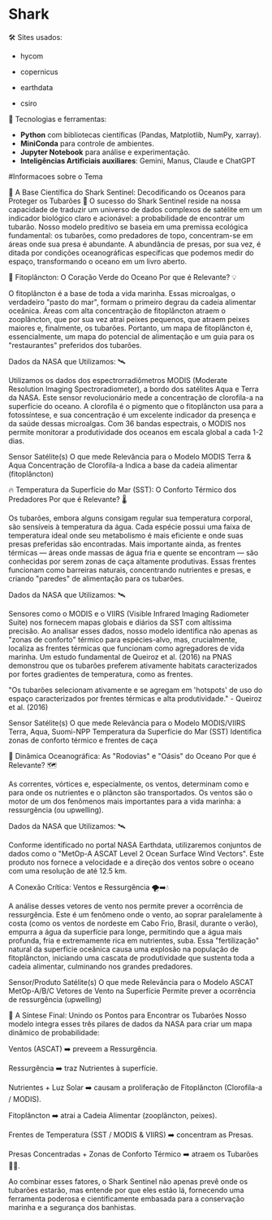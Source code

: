 # Shark

🛠 Sites usados:

- hycom

- copernicus

- earthdata

- csiro

🧠 Tecnologias e ferramentas:

- **Python** com bibliotecas científicas (Pandas, Matplotlib, NumPy, xarray).  
- **MiniConda** para controle de ambientes.  
- **Jupyter Notebook** para análise e experimentação.  
- **Inteligências Artificiais auxiliares**: Gemini, Manus, Claude e ChatGPT 

#Informacoes sobre o Tema

🌊 A Base Científica do Shark Sentinel: Decodificando os Oceanos para Proteger os Tubarões 🦈
O sucesso do Shark Sentinel reside na nossa capacidade de traduzir um universo de dados complexos de satélite em um indicador biológico claro e acionável: a probabilidade de encontrar um tubarão. Nosso modelo preditivo se baseia em uma premissa ecológica fundamental: os tubarões, como predadores de topo, concentram-se em áreas onde sua presa é abundante. A abundância de presas, por sua vez, é ditada por condições oceanográficas específicas que podemos medir do espaço, transformando o oceano em um livro aberto.


🌿 Fitoplâncton: O Coração Verde do Oceano
Por que é Relevante? 💡

O fitoplâncton é a base de toda a vida marinha. Essas microalgas, o verdadeiro "pasto do mar", formam o primeiro degrau da cadeia alimentar oceânica. Áreas com alta concentração de fitoplâncton atraem o zooplâncton, que por sua vez atrai peixes pequenos, que atraem peixes maiores e, finalmente, os tubarões. Portanto, um mapa de fitoplâncton é, essencialmente, um mapa do potencial de alimentação e um guia para os "restaurantes" preferidos dos tubarões.

Dados da NASA que Utilizamos: 🛰️

Utilizamos os dados dos espectrorradiômetros MODIS (Moderate Resolution Imaging Spectroradiometer), a bordo dos satélites Aqua e Terra da NASA. Este sensor revolucionário mede a concentração de clorofila-a na superfície do oceano. A clorofila é o pigmento que o fitoplâncton usa para a fotossíntese, e sua concentração é um excelente indicador da presença e da saúde dessas microalgas. Com 36 bandas espectrais, o MODIS nos permite monitorar a produtividade dos oceanos em escala global a cada 1-2 dias.

Sensor
Satélite(s)
O que mede
Relevância para o Modelo
MODIS
Terra & Aqua
Concentração de Clorofila-a
Indica a base da cadeia alimentar (fitoplâncton)



🔥 Temperatura da Superfície do Mar (SST): O Conforto Térmico dos Predadores
Por que é Relevante? 🌡️

Os tubarões, embora alguns consigam regular sua temperatura corporal, são sensíveis à temperatura da água. Cada espécie possui uma faixa de temperatura ideal onde seu metabolismo é mais eficiente e onde suas presas preferidas são encontradas. Mais importante ainda, as frentes térmicas — áreas onde massas de água fria e quente se encontram — são conhecidas por serem zonas de caça altamente produtivas. Essas frentes funcionam como barreiras naturais, concentrando nutrientes e presas, e criando "paredes" de alimentação para os tubarões.

Dados da NASA que Utilizamos: 🛰️

Sensores como o MODIS e o VIIRS (Visible Infrared Imaging Radiometer Suite) nos fornecem mapas globais e diários da SST com altíssima precisão. Ao analisar esses dados, nosso modelo identifica não apenas as "zonas de conforto" térmico para espécies-alvo, mas, crucialmente, localiza as frentes térmicas que funcionam como agregadores de vida marinha. Um estudo fundamental de Queiroz et al. (2016) na PNAS demonstrou que os tubarões preferem ativamente habitats caracterizados por fortes gradientes de temperatura, como as frentes.

"Os tubarões selecionam ativamente e se agregam em 'hotspots' de uso do espaço caracterizados por frentes térmicas e alta produtividade." - Queiroz et al. (2016)

Sensor
Satélite(s)
O que mede
Relevância para o Modelo
MODIS/VIIRS
Terra, Aqua, Suomi-NPP
Temperatura da Superfície do Mar (SST)
Identifica zonas de conforto térmico e frentes de caça



💨 Dinâmica Oceanográfica: As "Rodovias" e "Oásis" do Oceano
Por que é Relevante? 🗺️

As correntes, vórtices e, especialmente, os ventos, determinam como e para onde os nutrientes e o plâncton são transportados. Os ventos são o motor de um dos fenômenos mais importantes para a vida marinha: a ressurgência (ou upwelling).

Dados da NASA que Utilizamos: 🛰️

Conforme identificado no portal NASA Earthdata, utilizaremos conjuntos de dados como o "MetOp-A ASCAT Level 2 Ocean Surface Wind Vectors". Este produto nos fornece a velocidade e a direção dos ventos sobre o oceano com uma resolução de até 12.5 km.

A Conexão Crítica: Ventos e Ressurgência 🌪️➡️💧

A análise desses vetores de vento nos permite prever a ocorrência de ressurgência. Este é um fenômeno onde o vento, ao soprar paralelamente à costa (como os ventos de nordeste em Cabo Frio, Brasil, durante o verão), empurra a água da superfície para longe, permitindo que a água mais profunda, fria e extremamente rica em nutrientes, suba. Essa "fertilização" natural da superfície oceânica causa uma explosão na população de fitoplâncton, iniciando uma cascata de produtividade que sustenta toda a cadeia alimentar, culminando nos grandes predadores.

Sensor/Produto
Satélite(s)
O que mede
Relevância para o Modelo
ASCAT
MetOp-A/B/C
Vetores de Vento na Superfície
Permite prever a ocorrência de ressurgência (upwelling)



🔗 A Síntese Final: Unindo os Pontos para Encontrar os Tubarões
Nosso modelo integra esses três pilares de dados da NASA para criar um mapa dinâmico de probabilidade:

Ventos (ASCAT) ➡️ preveem a Ressurgência.

Ressurgência ➡️ traz Nutrientes à superfície.

Nutrientes + Luz Solar ➡️ causam a proliferação de Fitoplâncton (Clorofila-a / MODIS).

Fitoplâncton ➡️ atrai a Cadeia Alimentar (zooplâncton, peixes).

Frentes de Temperatura (SST / MODIS & VIIRS) ➡️ concentram as Presas.

Presas Concentradas + Zonas de Conforto Térmico ➡️ atraem os Tubarões 🦈🎯.

Ao combinar esses fatores, o Shark Sentinel não apenas prevê onde os tubarões estarão, mas entende por que eles estão lá, fornecendo uma ferramenta poderosa e cientificamente embasada para a conservação marinha e a segurança dos banhistas.

